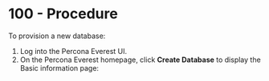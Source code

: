 # 100 - Procedure

To provision a new database:

1. Log into the Percona Everest UI.
2. On the Percona Everest homepage, click **Create Database** to display the Basic information page:
